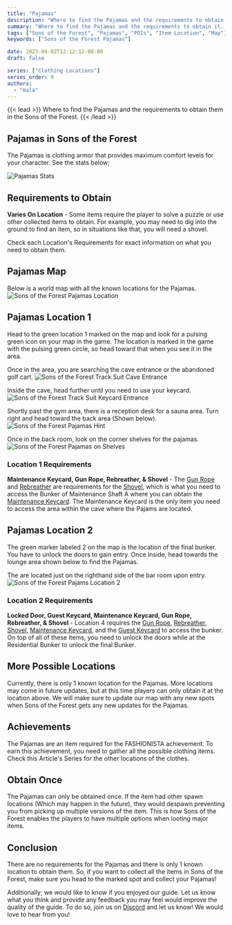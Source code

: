 ```yaml
---
title: "Pajamas"
description: "Where to find the Pajamas and the requirements to obtain it in the Sons of the Forest."
summary: "Where to find the Pajamas and the requirements to obtain it. Click here to learn more about it!"
tags: ["Sons of the Forest", "Pajamas", "POIs", "Item Location", "Map"]
keywords: ["Sons of the Forest Pajamas"]

date: 2023-04-02T12:12:12-08:00
draft: false

series: ["Clothing Locations"]
series_order: 9
authors:
  - "mala"
---
```


{{< lead >}}
Where to find the Pajamas and the requirements to obtain them in the Sons of the Forest.
{{< /lead >}}

## Pajamas in Sons of the Forest
The Pajamas is clothing armor that provides maximum comfort levels for your character. See the stats below;

![Pajamas Stats](img/stats.webp)

## Requirements to Obtain
**Varies On Location** - Some items require the player to solve a puzzle or use other collected items to obtain. For example, you may need to dig into the ground to find an item, so in situations like that, you will need a shovel. 

Check each Location's Requirements for exact information on what you need to obtain them.

## Pajamas Map
Below is a world map with all the known locations for the Pajamas.
![Sons of the Forest Pajamas Location](img/map.webp)

## Pajamas Location 1
Head to the green location 1 marked on the map and look for a pulsing green icon on your map in the game. The location is marked in the game with the pulsing green circle, so head toward that when you see it in the area.

Once in the area, you are searching the cave entrance or the abandoned golf cart.
![Sons of the Forest Track Suit Cave Entrance](img/cave_entrance.webp)

Inside the cave, head further until you need to use your keycard.
![Sons of the Forest Track Suit Keycard Entrance](img/keycard_entrance.webp)

Shortly past the gym area, there is a reception desk for a sauna area. Turn right and head toward the back area (Shown below).
![Sons of the Forest Pajamas Hint](img/pajamahint.webp)

Once in the back room, look on the corner shelves for the pajamas.
![Sons of the Forest Pajamas on Shelves](featured.webp)

### Location 1 Requirements
**Maintenance Keycard, Gun Rope, Rebreather, & Shovel** - The [Gun Rope](/sons-of-the-forest/guides/rope-gun/) and [Rebreather](/sons-of-the-forest/guides/rebreather/) are requirements for the [Shovel](/sons-of-the-forest/guides/shovel/), which is what you need to access the Bunker of Maintenance Shaft A where you can obtain the [Maintenance Keycard](/sons-of-the-forest/guides/maintenance-keycard/). The Maintenance Keycard is the only item you need to access the area within the cave where the Pajams are located.

## Pajamas Location 2
The green marker labeled 2 on the map is the location of the final bunker. You have to unlock the doors to gain entry. Once inside, head towards the lounge area shown below to find the Pajamas. 

The are located just on the righthand side of the bar room upon entry.
![Sons of the Forest Pajams Location 2](img/location2.webp)

### Location 2 Requirements
**Locked Door, Guest Keycard, Maintenance Keycard, Gun Rope, Rebreather, & Shovel** - Location 4 requires the [Gun Rope](/sons-of-the-forest/guides/rope-gun/), [Rebreather](/sons-of-the-forest/guides/rebreather/), [Shovel](/sons-of-the-forest/guides/shovel/), [Maintenance Keycard](/sons-of-the-forest/guides/maintenance-keycard/), and the [Guest Keycard](/sons-of-the-forest/guides/guest-keycard/) to access the bunker. On top of all of these items, you need to unlock the doors while at the Residential Bunker to unlock the final Bunker.

## More Possible Locations
Currently, there is only 1 known location for the Pajamas. More locations may come in future updates, but at this time players can only obtain it at the location above.
We will make sure to update our map with any new spots when Sons of the Forest gets any new updates for the Pajamas.

## Achievements 
The Pajamas are an item required for the FASHIONISTA achievement. To earn this achievement, you need to gather all the possible clothing items. Check this Article's Series for the other locations of the clothes. 

## Obtain Once
The Pajamas can only be obtained once. If the item had other spawn locations (Which may happen in the future), they would despawn preventing you from picking up multiple versions of the item. This is how Sons of the Forest enables the players to have multiple options when looting major items. 

## Conclusion
There are no requirements for the Pajamas and there is only 1 known location to obtain them. So, if you want to collect all the items in Sons of the Forest, make sure you head to the marked spot and collect your Pajamas!

Additionally; we would like to know if you enjoyed our guide. Let us know what you think and provide any feedback you may feel would improve the quality of the guide. To do so, join us on [Discord](https://discord.gg/ZXp93XsKnN) and let us know! We would love to hear from you! 